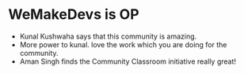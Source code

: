# WeMakeDevs is OP

- Kunal Kushwaha says that this community is amazing.
- More power to kunal. love the work which you are doing for the community.
- Aman Singh finds the Community Classroom initiative really great!

